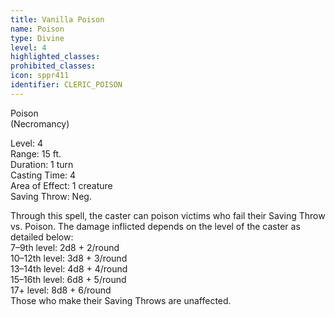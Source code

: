 ```yaml
---
title: Vanilla Poison
name: Poison
type: Divine
level: 4
highlighted_classes: 
prohibited_classes: 
icon: sppr411
identifier: CLERIC_POISON
---
```

Poison  
(Necromancy)  
  
Level: 4  
Range: 15 ft.  
Duration: 1 turn  
Casting Time: 4  
Area of Effect: 1 creature  
Saving Throw: Neg.  
  
Through this spell, the caster can poison victims who fail their Saving Throw vs. Poison. The damage inflicted depends on the level of the caster as detailed below:  
 7–9th level: 2d8 + 2/round  
 10–12th level: 3d8 + 3/round  
 13–14th level: 4d8 + 4/round  
 15–16th level: 6d8 + 5/round  
 17+ level: 8d8 + 6/round  
Those who make their Saving Throws are unaffected.  
